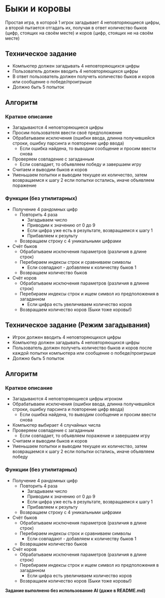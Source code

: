 # Быки и коровы

Простая игра, в которой 1 игрок загадывает 4 неповторяющиеся цифры, а второй пытается отгадать их, получая в ответ количество быков (цифр, стоящих на своём месте) и коров (цифр, стоящих не на своём месте)

## Техническое задание

- Компьютер должен загадывать 4 неповторяющихся цифры
- Пользователь должен вводить 4 неповторяющихся цифры
- В ответ пользователь должен получеть количество быков и коров или сообщение о победе/проигрыше
- Должно быть 5 попыток

## Алгоритм

### Краткое описание

- Загадываются 4 неповторяющиеся цифры
- Просим пользователя ввести своё предположение
- Обрабатываем исключения (ошибки ввода, длинна получившейся строки, ошибку парсинга и повторение цифр ввода)
    - Если ошибка найдена, то выводим сообщение и просим ввести снова
- Проверяем совпадение с загаданным
    - Если совпадает, то объявляем победу и завершаем игру
- Считаем и выводим быков и коров
- Уменьшаем попытки и выводим текущее их количество, затем возвращаемся к шагу 2 если попытки остались, иначе объявляем поражение

### Функции (без утилитарных)

- Получение 4 рандомных цифр
    - Повторить 4 раза
        - Загадываем число
        - Приводим к значению от 0 до 9
        - Если цифра уже есть в результате, возвращаемся к шагу 1
        - Прибавляем к результу
    - Возвращаем строку с 4 уникальными цифрами
- Счёт быков
    - Обрабатываем исключения параметров (различия в длине строк)
    - Перебираем индексы строк и сравниваем символы
        - Если совпадают - добавляем к количеству быков 1
    - Возвращаем количество быков
- Счёт коров
    - Обрабатываем исключения параметров (различия в длинне строк)
    - Перебираем индексы строк и ищем символ из предположения в загаданном
        - Если цифра есть увеличиваем количество коров
    - Возвращаем количество коров (Быки тоже коровы!)

## Техническое задание (Режим загадывания)

- Игрок должен вводить 4 неповторяющихся цифры
- Компьютер должен загадывать 4 неповторяющихся цифры
- Пользователь должен получеть количество быков и коров после каждой попытки компьютера или сообщение о победе/проигрыше
- Должно быть 5 попыток

## Алгоритм

### Краткое описание

- Загадываются 4 неповторяющиеся цифры игроком
- Обрабатываем исключения (ошибки ввода, длинна получившейся строки, ошибку парсинга и повторение цифр ввода)
    - Если ошибка найдена, то выводим сообщение и просим ввести снова
- Компьютер выбирает 4 случайных числа
- Проверяем совпадение с загаданным
    - Если совпадает, то объявляем поражение и завершаем игру
- Считаем и выводим быков и коров
- Уменьшаем попытки и выводим текущее их количество, затем возвращаемся к шагу 2 если попытки остались, иначе объявляем победу

### Функции (без утилитарных)

- Получение 4 рандомных цифр
    - Повторить 4 раза
        - Загадываем число
        - Приводим к значению от 0 до 9
        - Если цифра уже есть в результате, возвращаемся к шагу 1
        - Прибавляем к результу
    - Возвращаем строку с 4 уникальными цифрами
- Счёт быков
    - Обрабатываем исключения параметров (различия в длине строк)
    - Перебираем индексы строк и сравниваем символы
        - Если совпадают - добавляем к количеству быков 1
    - Возвращаем количество быков
- Счёт коров
    - Обрабатываем исключения параметров (различия в длине строк)
    - Перебираем индексы строк и ищем символ из предположения в загаданном
        - Если цифра есть увеличиваем количество коров
    - Возвращаем количество коров (Быки тоже коровы!)

**Задание выполнено без использование AI (даже в README.md)**
